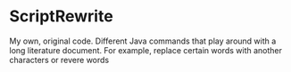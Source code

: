 # ScriptRewrite
My own, original code. Different Java commands that play around with a long literature document. For example, replace certain words with another characters or revere words
